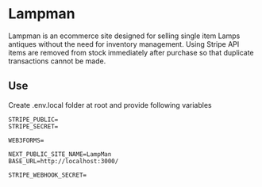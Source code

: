 # Lampman

Lampman is an ecommerce site designed for selling single item Lamps antiques without the need for inventory management. 
Using Stripe API items are removed from stock immediately after purchase so that duplicate transactions cannot be made.

## Use

Create .env.local folder at root and provide following variables

```text
STRIPE_PUBLIC=
STRIPE_SECRET=

WEB3FORMS=

NEXT_PUBLIC_SITE_NAME=LampMan
BASE_URL=http://localhost:3000/

STRIPE_WEBHOOK_SECRET=

```
